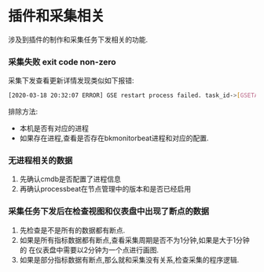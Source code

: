 # 插件和采集相关

涉及到插件的制作和采集任务下发相关的功能. 

### 采集失败 exit code non-zero

采集下发查看更新详情发现类似如下报错:

```bash
[2020-03-18 20:32:07 ERROR] GSE restart process failed. task_id->[GSETASK:20200318203203:57196] task_result->[{"failed": [{"content": "{\n   \"value\" : [\n      {\n         \"funcID\" : \"\",\n         \"instanceID\" : \"\",\n         \"procName\" : \"bkmonitorbeat\",\n         \"result\" : \"Script exit code non-zero. Error msessage: []\",\n         \"setupPath\" : \"/usr/local/gse/plugins/bin\"\n      }\n   ]\n}\n", "bk_supplier_id": "0", "ip": "10.21.64.14", "error_code": 65535, "error_msg": "Script exit code non-zero. Error msessage: []", "bk_cloud_id": "415"}], "pending": [], "success": []}]
```

排除方法: 

* 本机是否有对应的进程 
* 如果存在进程,查看是否存在bkmonitorbeat进程和对应的配置. 


### 无进程相关的数据

1. 先确认cmdb是否配置了进程信息
2. 再确认processbeat在节点管理中的版本和是否已经启用

### 采集任务下发后在检查视图和仪表盘中出现了断点的数据

1. 先检查是不是所有的数据都有断点.
2. 如果是所有指标数据都有断点,查看采集周期是否不为1分钟,如果是大于1分钟的 在仪表盘中需要以2分钟为一个点进行画图.
3. 如果是部分指标数据有断点,那么就和采集没有关系,检查采集的程序逻辑.



